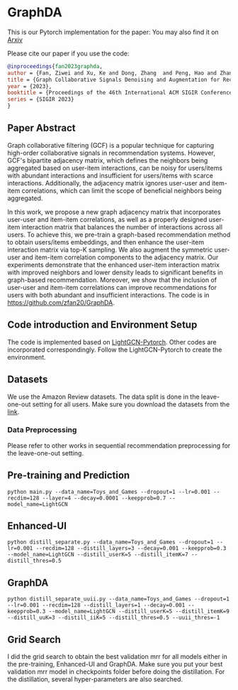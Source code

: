 # GraphDA
This is our Pytorch implementation for the paper:
You may also find it on [Arxiv](https://arxiv.org/pdf/2304.03344.pdf)

Please cite our paper if you use the code:
```bibtex
@inproceedings{fan2023graphda,
author = {Fan, Ziwei and Xu, Ke and Dong, Zhang  and Peng, Hao and Zhang, Jiawei and Yu, Philip S.},
title = {Graph Collaborative Signals Denoising and Augmentation for Recommendation},
year = {2023},
booktitle = {Proceedings of the 46th International ACM SIGIR Conference on Research and Development in Information Retrieval},
series = {SIGIR 2023}
}
```

## Paper Abstract
Graph collaborative filtering (GCF) is a popular technique for capturing high-order collaborative signals in recommendation systems. However, GCF's bipartite adjacency matrix, which defines the neighbors being aggregated based on user-item interactions, can be noisy for users/items with abundant interactions and insufficient for users/items with scarce interactions. Additionally, the adjacency matrix ignores user-user and item-item correlations, which can limit the scope of beneficial neighbors being aggregated. 

In this work, we propose a new graph adjacency matrix that incorporates user-user and item-item correlations, as well as a properly designed user-item interaction matrix that balances the number of interactions across all users. To achieve this, we pre-train a graph-based recommendation method to obtain users/items embeddings, and then enhance the user-item interaction matrix via top-K sampling. We also augment the symmetric user-user and item-item correlation components to the adjacency matrix. Our experiments demonstrate that the enhanced user-item interaction matrix with improved neighbors and lower density leads to significant benefits in graph-based recommendation. Moreover, we show that the inclusion of user-user and item-item correlations can improve recommendations for users with both abundant and insufficient interactions. The code is in https://github.com/zfan20/GraphDA.

## Code introduction and Environment Setup
The code is implemented based on [LightGCN-Pytorch](https://github.com/gusye1234/LightGCN-PyTorch). Other codes are incorporated correspondingly. Follow the LightGCN-Pytorch to create the environment.

## Datasets
We use the Amazon Review datasets. The data split is done in the leave-one-out setting for all users. Make sure you download the datasets from the [link](https://jmcauley.ucsd.edu/data/amazon/).

### Data Preprocessing
Please refer to other works in sequential recommendation preprocessing for the leave-one-out setting.

## Pre-training and Prediction
```
python main.py --data_name=Toys_and_Games --dropout=1 --lr=0.001 --recdim=128 --layer=4 --decay=0.0001 --keepprob=0.7 --model_name=LightGCN
```

## Enhanced-UI
```
python distill_separate.py --data_name=Toys_and_Games --dropout=1 --lr=0.001 --recdim=128 --distill_layers=3 --decay=0.001 --keepprob=0.3 --model_name=LightGCN --distill_userK=5 --distill_itemK=7 --distill_thres=0.5
```

## GraphDA
```
python distill_separate_uuii.py --data_name=Toys_and_Games --dropout=1 --lr=0.001 --recdim=128 --distill_layers=1 --decay=0.001 --keepprob=0.3 --model_name=LightGCN --distill_userK=5 --distill_itemK=9 --distill_uuK=3 --distill_iiK=5 --distill_thres=0.5 --uuii_thres=-1
```

## Grid Search
I did the grid search to obtain the best validation mrr for all models either in the pre-training, Enhanced-UI and GraphDA. Make sure you put your best validation mrr model in checkpoints folder before doing the distillation. For the distillation, several hyper-parameters are also searched. 
